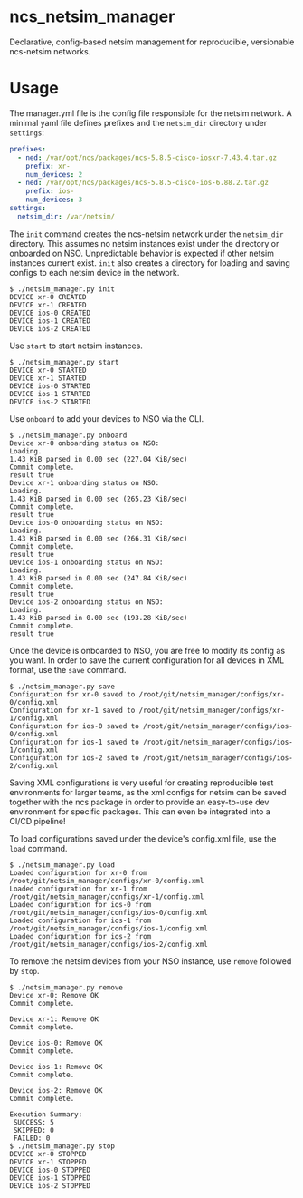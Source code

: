 # ncs\_netsim\_manager
Declarative, config-based netsim management for reproducible, 
versionable ncs-netsim networks.

# Usage
The manager.yml file is the config file responsible for the netsim network.
A minimal yaml file defines prefixes and the `netsim_dir` directory under `settings`:

```yaml
prefixes:
  - ned: /var/opt/ncs/packages/ncs-5.8.5-cisco-iosxr-7.43.4.tar.gz
    prefix: xr-
    num_devices: 2
  - ned: /var/opt/ncs/packages/ncs-5.8.5-cisco-ios-6.88.2.tar.gz
    prefix: ios-
    num_devices: 3
settings:
  netsim_dir: /var/netsim/
```

The `init` command creates the ncs-netsim network under the `netsim_dir` directory. This assumes no netsim
instances exist under the directory or onboarded on NSO. Unpredictable behavior is expected if other
netsim instances current exist.
`init` also creates a directory for loading and saving configs to each netsim device in the network.

```
$ ./netsim_manager.py init
DEVICE xr-0 CREATED
DEVICE xr-1 CREATED
DEVICE ios-0 CREATED
DEVICE ios-1 CREATED
DEVICE ios-2 CREATED
```

Use `start` to start netsim instances.
```
$ ./netsim_manager.py start
DEVICE xr-0 STARTED
DEVICE xr-1 STARTED
DEVICE ios-0 STARTED
DEVICE ios-1 STARTED
DEVICE ios-2 STARTED
```

Use `onboard` to add your devices to NSO via the CLI.
```
$ ./netsim_manager.py onboard
Device xr-0 onboarding status on NSO:
Loading.
1.43 KiB parsed in 0.00 sec (227.04 KiB/sec)
Commit complete.
result true
Device xr-1 onboarding status on NSO:
Loading.
1.43 KiB parsed in 0.00 sec (265.23 KiB/sec)
Commit complete.
result true
Device ios-0 onboarding status on NSO:
Loading.
1.43 KiB parsed in 0.00 sec (266.31 KiB/sec)
Commit complete.
result true
Device ios-1 onboarding status on NSO:
Loading.
1.43 KiB parsed in 0.00 sec (247.84 KiB/sec)
Commit complete.
result true
Device ios-2 onboarding status on NSO:
Loading.
1.43 KiB parsed in 0.00 sec (193.28 KiB/sec)
Commit complete.
result true
```

Once the device is onboarded to NSO, you are free to modify its config as you want. In
order to save the current configuration for all devices in XML format, use the
`save` command.

```
$ ./netsim_manager.py save
Configuration for xr-0 saved to /root/git/netsim_manager/configs/xr-0/config.xml
Configuration for xr-1 saved to /root/git/netsim_manager/configs/xr-1/config.xml
Configuration for ios-0 saved to /root/git/netsim_manager/configs/ios-0/config.xml
Configuration for ios-1 saved to /root/git/netsim_manager/configs/ios-1/config.xml
Configuration for ios-2 saved to /root/git/netsim_manager/configs/ios-2/config.xml
```

Saving XML configurations is very useful for creating reproducible test environments 
for larger teams, as the xml configs for netsim can be saved together with the ncs package
in order to provide an easy-to-use dev environment for specific packages. This can
even be integrated into a CI/CD pipeline!

To load configurations saved under the device's config.xml file, use the `load` command.

```
$ ./netsim_manager.py load
Loaded configuration for xr-0 from /root/git/netsim_manager/configs/xr-0/config.xml
Loaded configuration for xr-1 from /root/git/netsim_manager/configs/xr-1/config.xml
Loaded configuration for ios-0 from /root/git/netsim_manager/configs/ios-0/config.xml
Loaded configuration for ios-1 from /root/git/netsim_manager/configs/ios-1/config.xml
Loaded configuration for ios-2 from /root/git/netsim_manager/configs/ios-2/config.xml
```

To remove the netsim devices from your NSO instance, use `remove` followed by `stop`.

``` 
$ ./netsim_manager.py remove
Device xr-0: Remove OK
Commit complete.

Device xr-1: Remove OK
Commit complete.

Device ios-0: Remove OK
Commit complete.

Device ios-1: Remove OK
Commit complete.

Device ios-2: Remove OK
Commit complete.

Execution Summary:
 SUCCESS: 5
 SKIPPED: 0
 FAILED: 0
$ ./netsim_manager.py stop
DEVICE xr-0 STOPPED
DEVICE xr-1 STOPPED
DEVICE ios-0 STOPPED
DEVICE ios-1 STOPPED
DEVICE ios-2 STOPPED
```
